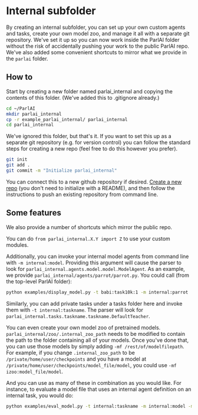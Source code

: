# Internal subfolder

By creating an internal subfolder, you can set up your own custom agents and tasks,
create your own model zoo, and manage it all with a separate git repository.
We've set it up so you can now work inside the ParlAI folder without the risk of accidentally pushing your work to the public ParlAI repo.
We've also added some convenient shortcuts to mirror what we provide in the `parlai` folder.

## How to

Start by creating a new folder named parlai_internal and copying the contents of this folder.
 (We've added this to .gitignore already.)

```bash
cd ~/ParlAI
mkdir parlai_internal
cp -r example_parlai_internal/ parlai_internal
cd parlai_internal
```

We've ignored this folder, but that's it. If you want to set this up as
a separate git repository (e.g. for version control) you can follow the standard steps
for creating a new repo (feel free to do this however you prefer).

```bash
git init
git add .
git commit -m "Initialize parlai_internal"
```

You can connect this to a new github repository if desired.
[Create a new repo](https://github.com/new) (you don't need to initialize
with a README), and then follow the instructions to push
an existing repository from command line.


## Some features

We also provide a number of shortcuts which mirror the public repo.

You can do `from parlai_internal.X.Y import Z` to use your custom modules.

Additionally, you can invoke your internal model agents from command line with `-m internal:model`.
Providing this argument will cause the parser to look for `parlai_internal.agents.model.model.ModelAgent`.
As an example, we provide `parlai_internal/agents/parrot/parrot.py`. You could call
(from the top-level ParlAI folder):

```bash
python examples/display_model.py -t babi:task10k:1 -m internal:parrot
```

Similarly, you can add private tasks under a tasks folder here and invoke them with `-t internal:taskname`.
The parser will look for `parlai_internal.tasks.taskname.taskname.DefaultTeacher`.

You can even create your own model zoo of pretrained models. `parlai_internal/zoo/.internal_zoo_path`
needs to be modified to contain the path to the folder containing all of your models. Once
you've done that, you can use those models by simply adding `-mf /rest/of/modelfilepath`.
For example, if you change `.internal_zoo_path` to be `/private/home/user/checkpoints`
and you have a model at `/private/home/user/checkpoints/model_file/model`, you could use `-mf izoo:model_file/model`.

And you can use as many of these in combination as you would like. For instance, to evaluate a model file that uses
an internal agent definition on an internal task, you would do:

```bash
python examples/eval_model.py -t internal:taskname -m internal:model -mf izoo:model_file/model
```
